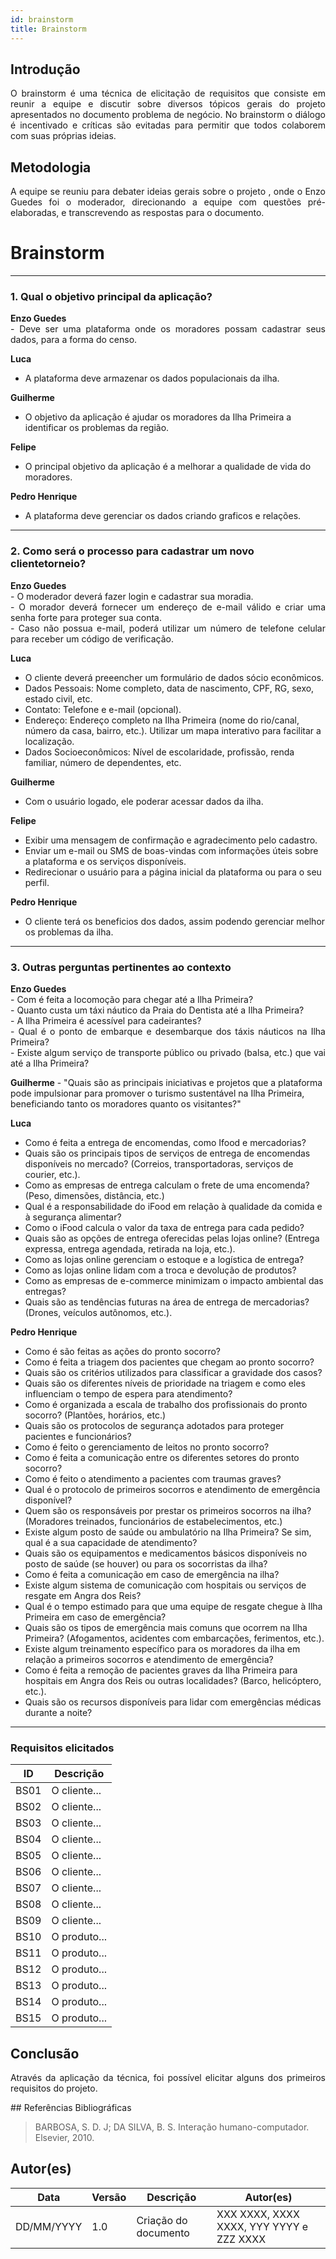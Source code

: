```yaml
---
id: brainstorm
title: Brainstorm
---
```

 
## Introdução
<p align = "justify">
O brainstorm é uma técnica de elicitação de requisitos que consiste em reunir a equipe e discutir sobre diversos tópicos gerais do projeto apresentados no documento problema de negócio. No brainstorm o diálogo é incentivado e críticas são evitadas para permitir que todos colaborem com suas próprias ideias.
</p>
 
## Metodologia
<p align = "justify">
A equipe se reuniu para debater ideias gerais sobre o projeto , onde o Enzo Guedes foi o moderador, direcionando a equipe com questões pré-elaboradas, e transcrevendo as respostas para o documento.
</p>
 

# Brainstorm
 ---
<!-- ## Versão 1.0 -->
 
 
### 1. Qual o objetivo principal da aplicação?
 
<p align = "justify">
<b>Enzo Guedes</b> <br>
- Deve ser uma plataforma onde os moradores possam cadastrar seus dados, para a forma do censo.
</p>
 
<b>Luca</b> <br>
- A plataforma deve armazenar os dados populacionais da ilha. 
 
<b>Guilherme</b> <br>
- O objetivo da aplicação é ajudar os moradores da Ilha Primeira a identificar os problemas da região.
 
<b>Felipe</b> <br>
- O principal objetivo da aplicação é a melhorar a qualidade de vida do moradores.
 
<b>Pedro Henrique</b> <br>
- A plataforma deve gerenciar os dados criando graficos e relações.
</p>
 

---
 

### 2. Como será o processo para cadastrar um novo clientetorneio?
 
<p align = "justify">
<b>Enzo Guedes</b> <br>
- O moderador deverá fazer login e cadastrar sua moradia. <br>
- O morador deverá fornecer um endereço de e-mail válido e criar uma senha forte para proteger sua conta.<br>
- Caso não possua e-mail, poderá utilizar um número de telefone celular para receber um código de verificação.
  </p>

<b>Luca</b> <br>
- O cliente deverá preeencher um formulário de dados sócio econômicos. <br>
- Dados Pessoais: Nome completo, data de nascimento, CPF, RG, sexo, estado civil, etc.<br>
- Contato: Telefone e e-mail (opcional).<br>
- Endereço: Endereço completo na Ilha Primeira (nome do rio/canal, número da casa, bairro, etc.). Utilizar um mapa interativo para facilitar a localização.<br>
- Dados Socioeconômicos: Nível de escolaridade, profissão, renda familiar, número de dependentes, etc.
 
 
<b>Guilherme</b> <br>
- Com o usuário logado, ele poderar acessar dados da ilha.

<!-- Em casos de cadastro -->

<b>Felipe</b> <br>
- Exibir uma mensagem de confirmação e agradecimento pelo cadastro. <br>
- Enviar um e-mail ou SMS de boas-vindas com informações úteis sobre a plataforma e os serviços disponíveis.<br>
- Redirecionar o usuário para a página inicial da plataforma ou para o seu perfil.
 
<b>Pedro Henrique</b> <br>
- O cliente terá os beneficios dos dados, assim podendo gerenciar melhor os problemas da ilha.
 </p>

---
 <!-- Faz parte do Projeto?  -->


<!-- ### 3. Como será a forma de adicionar produtos?
 
<p align = "justify">
<b>Enzo Guedes</b> - O cliente ao cadastrar 
</p>
 
<p align = "justify">
<b>YYYYY</b> - O produto tem...
</p>
 
<b>ZZZZ</b> - O produto....
 
<b>XXXX</b> - O produto....

 
--- -->
 
### 3. Outras perguntas pertinentes ao contexto

<p align = "justify">
<b>Enzo Guedes</b> <br>
- Com é feita a locomoção para chegar até a Ilha Primeira? <br>
- Quanto custa um táxi náutico da Praia do Dentista até a Ilha Primeira?<br>
- A Ilha Primeira é acessível para cadeirantes?<br>
- Qual é o ponto de embarque e desembarque dos táxis náuticos na Ilha Primeira?<br>
- Existe algum serviço de transporte público ou privado (balsa, etc.) que vai até a Ilha Primeira?
</p>
 

<b>Guilherme</b> - "Quais são as principais iniciativas e projetos que a plataforma pode impulsionar para promover o turismo sustentável na Ilha Primeira, beneficiando tanto os moradores quanto os visitantes?"
 

<b>Luca</b> <br>
- Como é feita a entrega de encomendas, como Ifood e mercadorias?<br> 
- Quais são os principais tipos de serviços de entrega de encomendas disponíveis no mercado? (Correios, transportadoras, serviços de courier, etc.).<br>
- Como as empresas de entrega calculam o frete de uma encomenda? (Peso, dimensões, distância, etc.)<br>
- Qual é a responsabilidade do iFood em relação à qualidade da comida e à segurança alimentar?<br>
- Como o iFood calcula o valor da taxa de entrega para cada pedido?<br>
- Quais são as opções de entrega oferecidas pelas lojas online? (Entrega expressa, entrega agendada, retirada na loja, etc.).<br>
- Como as lojas online gerenciam o estoque e a logística de entrega?<br>
- Como as lojas online lidam com a troca e devolução de produtos?<br>
- Como as empresas de e-commerce minimizam o impacto ambiental das entregas?<br>
- Quais são as tendências futuras na área de entrega de mercadorias? (Drones, veículos autônomos, etc.).<br>
   <!-- Como a pandemia de COVID-19 afetou o setor de entrega de mercadorias? -->

<b>Pedro Henrique</b> <br>
- Como é são feitas as ações do pronto socorro? <br>
- Como é feita a triagem dos pacientes que chegam ao pronto socorro? <br>
- Quais são os critérios utilizados para classificar a gravidade dos casos?<br>
- Quais são os diferentes níveis de prioridade na triagem e como eles influenciam o tempo de espera para atendimento?<br>
- Como é organizada a escala de trabalho dos profissionais do pronto socorro? (Plantões, horários, etc.)<br>
- Quais são os protocolos de segurança adotados para proteger pacientes e funcionários?<br>
- Como é feito o gerenciamento de leitos no pronto socorro?<br>
- Como é feita a comunicação entre os diferentes setores do pronto socorro?<br>
- Como é feito o atendimento a pacientes com traumas graves?<br>
- Qual é o protocolo de primeiros socorros e atendimento de emergência disponível?<br>
- Quem são os responsáveis por prestar os primeiros socorros na ilha? (Moradores treinados, funcionários de estabelecimentos, etc.)<br>
- Existe algum posto de saúde ou ambulatório na Ilha Primeira? Se sim, qual é a sua capacidade de atendimento?<br>
- Quais são os equipamentos e medicamentos básicos disponíveis no posto de saúde (se houver) ou para os socorristas da ilha?<br>
- Como é feita a comunicação em caso de emergência na ilha?<br>
- Existe algum sistema de comunicação com hospitais ou serviços de resgate em Angra dos Reis?<br>
- Qual é o tempo estimado para que uma equipe de resgate chegue à Ilha Primeira em caso de emergência?<br>
- Quais são os tipos de emergência mais comuns que ocorrem na Ilha Primeira? (Afogamentos, acidentes com embarcações, ferimentos, etc.).<br>
- Existe algum treinamento específico para os moradores da ilha em relação a primeiros socorros e atendimento de emergência?<br>
- Como é feita a remoção de pacientes graves da Ilha Primeira para hospitais em Angra dos Reis ou outras localidades? (Barco, helicóptero, etc.).<br>
- Quais são os recursos disponíveis para lidar com emergências médicas durante a noite?<br>

</p>

---
<!-- 
### 5. "Outras perguntas pertinentes ao contexto", Como seria a forma de adicionar do cliente adicionar os produtos ?
<p align = "justify">
<b>XXX</b> - O cliente.....
</p>


### 6. Quais informações seriam interessante para o cliente?
<p align = "justify">
   <b>XXX</b> - Informações...
   
   <b>ZZZZ</b> - O cliente usuário poderá acessar informações...

   <b>WWWWs</b> - O usuário poderá ver scouts de partidas do torneio, ver as regras dos torneios, locais e data das partidas.
   
</p>
 -->

### Requisitos elicitados
 
|ID|Descrição|
|----|-------------|
|BS01| O cliente...|
|BS02| O cliente...|
|BS03| O cliente...|
|BS04| O cliente...|
|BS05| O cliente...|
|BS06| O cliente...|
|BS07| O cliente...|
|BS08| O cliente...|
|BS09| O cliente...|
|BS10| O produto...|
|BS11| O produto...|
|BS12| O produto...|
|BS13| O produto...|
|BS14| O produto...|
|BS15| O produto...|
 

## Conclusão
<p align = "justify">
Através da aplicação da técnica, foi possível elicitar alguns dos primeiros requisitos do projeto.
</p>
## Referências Bibliográficas
 
> BARBOSA, S. D. J; DA SILVA, B. S. Interação humano-computador. Elsevier, 2010.
 
 
## Autor(es)
| Data | Versão | Descrição | Autor(es) |
| -- | -- | -- | -- |
| DD/MM/YYYY | 1.0 | Criação do documento | XXX XXXX, XXXX XXXX, YYY YYYY e ZZZ XXXX |
